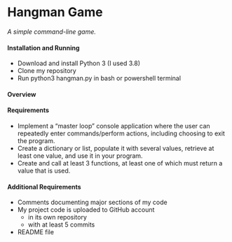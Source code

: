 # Hangman Game

*A simple command-line game.*

#### Installation and Running

* Download and install Python 3 (I used 3.8)
* Clone my repository
* Run python3 hangman.py in bash or powershell terminal

#### Overview



#### Requirements

* Implement a “master loop” console application where the user can repeatedly enter commands/perform actions, including choosing to exit the program.
* Create a dictionary or list, populate it with several values, retrieve at least one value, and use it in your program.
* Create and call at least 3 functions, at least one of which must return a value that is used.


#### Additional Requirements

* Comments documenting major sections of my code
* My project code is uploaded to GitHub account
  * in its own repository
  * with at least 5 commits
* README file